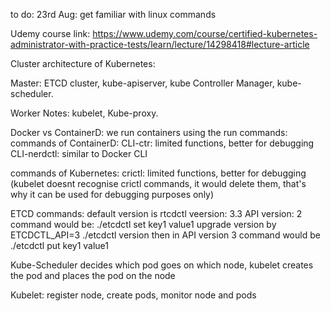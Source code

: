 to do: 
23rd Aug: get familiar with linux commands



Udemy course link: https://www.udemy.com/course/certified-kubernetes-administrator-with-practice-tests/learn/lecture/14298418#lecture-article

Cluster architecture of Kubernetes:

Master: 
ETCD cluster,
kube-apiserver,
kube Controller Manager,
kube-scheduler.


Worker Notes:
kubelet,
Kube-proxy.


Docker vs ContainerD:
we run containers using the run commands:
commands of ContainerD: 
CLI-ctr: limited functions, better for debugging
CLI-nerdctl: similar to Docker CLI

commands of Kubernetes: 
crictl: limited functions, better for debugging (kubelet doesnt recognise crictl commands, it would delete them, that's why it can be used for debugging purposes only)


ETCD commands:
default version is rtcdctl veersion: 3.3  API version: 2  command would be: ./etcdctl set key1 value1
upgrade version by ETCDCTL_API=3 ./etcdctl version  then in API version 3 command would be ./etcdctl put key1 value1


Kube-Scheduler decides which pod goes on which node, kubelet creates the pod and places the pod on the node

Kubelet: register node, create pods, monitor node and pods



